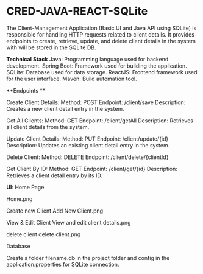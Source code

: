 # CRED-JAVA-REACT-SQLite

The Client-Management Application (Basic UI and Java API using SQLite) is responsible for handling HTTP requests related to client details. It provides endpoints to create, retrieve, update, and delete client details in the system with will be stored in the SQLite DB.

**Technical Stack**
Java: Programming language used for backend development.
Spring Boot: Framework used for building the application.
SQLite: Database used for data storage.
ReactJS: Frontend framework used for the user interface.
Maven: Build automation tool.


**Endpoints **

Create Client Details:
Method: POST
Endpoint: /client/save
Description: Creates a new client detail entry in the system.


Get All Clients:
Method: GET
Endpoint: /client/getAll
Description: Retrieves all client details from the system.



Update Client Details:
Method: PUT
Endpoint: /client/update/{id}
Description: Updates an existing client detail entry in the system.


Delete Client:
Method: DELETE
Endpoint: /client/delete/{clientId}


Get Client By ID:
Method: GET
Endpoint: /client/get/{id}
Description: Retrieves a client detail entry by its ID.


**UI**:
Home Page

Home.png

Create new Client
Add New Client.png

View & Edit Client
View and edit client details.png

delete client
delete client.png

Database 

Create a folder filename.db in the project folder and config in the application.properties for SQLite connection.
